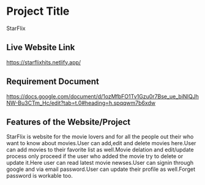 # Project Title 
StarFlix

## Live Website Link
https://starflixhits.netlify.app/

## Requirement Document
https://docs.google.com/document/d/1ozMfbFO1Tv1Gzu0r7Bse_ue_biNIQJhNW-Bu3CTm_Hc/edit?tab=t.0#heading=h.spqqwm7b6xdw


## Features of the Website/Project
StarFlix is website for the movie lovers and for all the people out their who want to know about movies.User can add,edit and delete movies here.User can add movies to their favorite list as well.Movie delation and edit/update process only proceed if the user who added the movie try to delete or update it.Here user can read latest movie newses.User can signin through google and via email password.User can update their profile as well.Forget password is workable too.